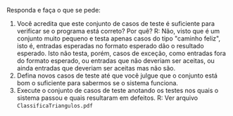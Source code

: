 Responda e faça o que se pede: 
1) Você  acredita  que  este  conjunto  de  casos  de  teste  é  suficiente  para  verificar  se  o programa está correto? Por quê?
R: Não, visto que é um conjunto muito pequeno e testa apenas casos do tipo "caminho feliz", isto é, entradas esperadas no formato esperado dão o resultado esperado. Isto não testa, porém, casos de exceção, como entradas fora do formato esperado, ou entradas que não deveriam ser aceitas, ou ainda entradas que deveriam ser aceitas mas não são.
2) Defina novos casos de teste até que você julgue que o conjunto está bom o suficiente 
para sabermos se o sistema funciona. 
3) Execute o conjunto de casos de teste anotando os testes nos quais o sistema passou e 
quais resultaram em defeitos.
R: Ver arquivo `ClassificaTriangulos.pdf`
